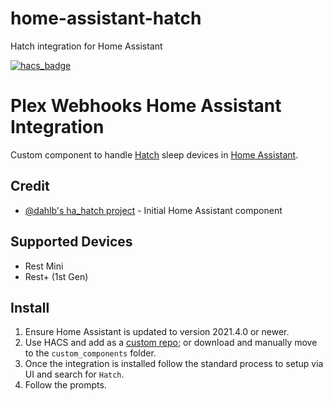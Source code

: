 # home-assistant-hatch
Hatch integration for Home Assistant


[![hacs_badge](https://img.shields.io/badge/HACS-Custom-41BDF5.svg?style=for-the-badge)](https://github.com/hacs/integration)
# Plex Webhooks Home Assistant Integration
Custom component to handle [Hatch](https://www.hatch.co) sleep devices in [Home Assistant](https://home-assistant.io).

## Credit
- [@dahlb's ha_hatch project](https://github.com/dahlb/ha_hatch) - Initial Home Assistant component

## Supported Devices
- Rest Mini
- Rest+ (1st Gen)

## Install
1. Ensure Home Assistant is updated to version 2021.4.0 or newer.
2. Use HACS and add as a [custom repo](https://hacs.xyz/docs/faq/custom_repositories); or download and manually move to the `custom_components` folder.
3. Once the integration is installed follow the standard process to setup via UI and search for `Hatch`.
4. Follow the prompts.
